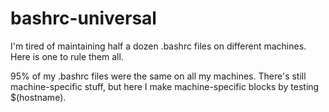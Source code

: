 bashrc-universal
================

I'm tired of maintaining half a dozen .bashrc files on different machines. Here is one to rule them all.

95% of my .bashrc files were the same on all my machines. There's still machine-specific stuff, but here I make machine-specific blocks by testing $(hostname).
